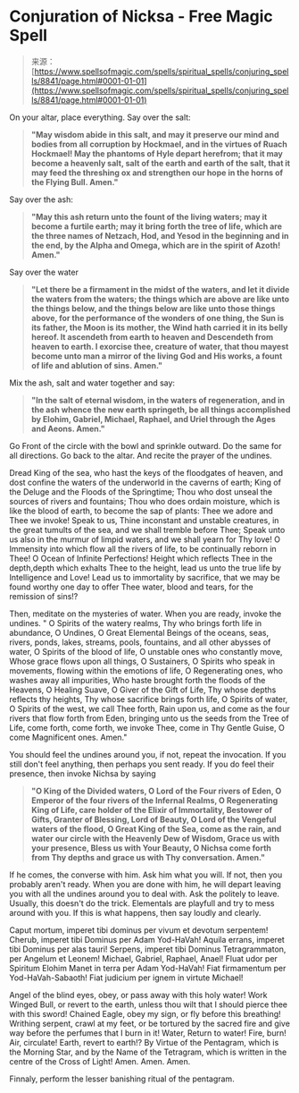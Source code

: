 <!--yml
category: 未分类
date: 2024-06-12 18:44:24
-->

# Conjuration of Nicksa - Free Magic Spell

> 来源：[https://www.spellsofmagic.com/spells/spiritual_spells/conjuring_spells/8841/page.html#0001-01-01](https://www.spellsofmagic.com/spells/spiritual_spells/conjuring_spells/8841/page.html#0001-01-01)

 On your altar, place everything.
Say over the salt:

> **"May wisdom abide in this salt, and may it preserve our mind and bodies from all corruption by Hockmael, and in the virtues of Ruach Hockmael! May the phantoms of Hyle depart herefrom; that it may become a heavenly salt, salt of the earth and earth of the salt, that it may feed the threshing ox and strengthen our hope in the horns of the Flying Bull. Amen."**

Say over the ash:

> **"May this ash return unto the fount of the living waters; may it become a furtile earth; may it bring forth the tree of life, which are the three names of Netzach, Hod, and Yesod in the beginning and in the end, by the Alpha and Omega, which are in the spirit of Azoth! Amen."**

Say over the water

> **"Let there be a firmament in the midst of the waters, and let it divide the waters from the waters; the things which are above are like unto the things below, and the things below are like unto those things above, for the performance of the wonders of one thing, the Sun is its father, the Moon is its mother, the Wind hath carried it in its belly hereof. It ascendeth from earth to heaven and Descendeth from heaven to earth. I exorcise thee, creature of water, that thou mayest become unto man a mirror of the living God and His works, a fount of life and ablution of sins. Amen."**

Mix the ash, salt and water together and say:

> **"In the salt of eternal wisdom, in the waters of regeneration, and in the ash whence the new earth springeth, be all things accomplished by Elohim, Gabriel, Michael, Raphael, and Uriel through the Ages and Aeons. Amen."**

Go Front of the circle with the bowl and sprinkle outward. Do the same for all directions. Go back to the altar. And recite the prayer of the undines.

Dread King of the sea, who hast the keys of the floodgates of heaven, and dost confine the waters of the underworld in the caverns of earth; King of the Deluge and the Floods of the Springtime; Thou who dost unseal the sources of rivers and fountains; Thou who does ordain moisture, which is like the blood of earth, to become the sap of plants: Thee we adore and Thee we invoke! Speak to us, Thine inconstant and unstable creatures, in the great tumults of the sea, and we shall tremble before Thee; Speak unto us also in the murmur of limpid waters, and we shall yearn for Thy love! O Immensity into which flow all the rivers of life, to be continually reborn in Thee! O Ocean of Infinite Perfections! Height which reflects Thee in the depth,depth which exhalts Thee to the height, lead us unto the true life by Intelligence and Love! Lead us to immortality by sacrifice, that we may be found worthy one day to offer Thee water, blood and tears, for the remission of sins!?

Then, meditate on the mysteries of water. When you are ready, invoke the undines.
" O Spirits of the watery realms, Thy who brings forth life in abundance, O Undines, O Great Elemental Beings of the oceans, seas, rivers, ponds, lakes, streams, pools, fountains, and all other abysses of water, O Spirits of the blood of life, O unstable ones who constantly move, Whose grace flows upon all things, O Sustainers, O Spirits who speak in movements, flowing within the emotions of life, O Regenerating ones, who washes away all impurities, Who haste brought forth the floods of the Heavens, O Healing Suave, O Giver of the Gift of Life, Thy whose depths reflects thy heights, Thy whose sacrifice brings forth life, O Spirits of water, O Spirits of the west, we call Thee forth, Rain upon us, and come as the four rivers that flow forth from Eden, bringing unto us the seeds from the Tree of Life, come forth, come forth, we invoke Thee, come in Thy Gentle Guise, O come Magnificent ones. Amen."

You should feel the undines around you, if not, repeat the invocation. If you still don't feel anything, then perhaps you sent ready. If you do feel their presence, then invoke Nichsa by saying

> **"O King of the Divided waters, O Lord of the Four rivers of Eden, O Emperor of the four rivers of the Infernal Realms, O Regenerating King of Life, care holder of the Elixir of Immortality, Bestower of Gifts, Granter of Blessing, Lord of Beauty, O Lord of the Vengeful waters of the flood, O Great King of the Sea, come as the rain, and water our circle with the Heavenly Dew of Wisdom, Grace us with your presence, Bless us with Your Beauty, O Nichsa come forth from Thy depths and grace us with Thy conversation. Amen."**

If he comes, the converse with him. Ask him what you will. If not, then you probably aren't ready. When you are done with him, he will depart leaving you with all the undines around you to deal with. Ask the politely to leave. Usually, this doesn't do the trick. Elementals are playfull and try to mess around with you. If this is what happens, then say loudly and clearly.

Caput mortum, imperet tibi dominus per vivum et devotum serpentem!
Cherub, imperet tibi Dominus per Adam Yod-HaVah!
Aquila errans, imperet tibi Dominus per alas tauri!
Serpens, imperet tibi Dominus Tetragrammaton, per Angelum et Leonem!
Michael, Gabriel, Raphael, Anael!
Fluat udor per Spiritum Elohim
Manet in terra per Adam Yod-HaVah!
Fiat firmamentum per Yod-HaVah-Sabaoth!
Fiat judicium per ignem in virtute Michael!

Angel of the blind eyes, obey, or pass away with this holy water!
Work Winged Bull, or revert to the earth, unless thou wilt that I should pierce thee with this sword!
Chained Eagle, obey my sign, or fly before this breathing!
Writhing serpent, crawl at my feet, or be tortured by the sacred fire and give way before the perfumes that I burn in it!
Water, Return to water!
Fire, burn!
Air, circulate!
Earth, revert to earth!?
By Virtue of the Pentagram, which is the Morning Star, and by the Name of the Tetragram, which is written in the centre of the Cross of Light!
Amen. Amen. Amen.

Finnaly, perform the lesser banishing ritual of the pentagram.